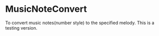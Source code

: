# MusicNoteConvert
To convert music notes(number style) to the specified melody.
This is a testing version.
